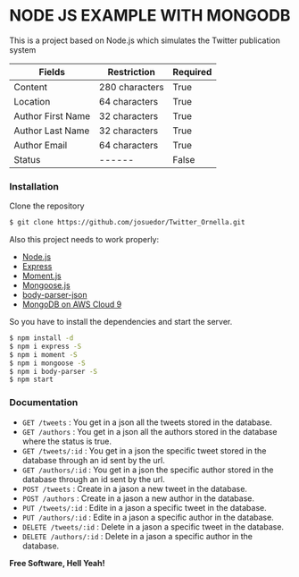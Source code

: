 # NODE JS EXAMPLE WITH MONGODB

This is a project based on Node.js which simulates the Twitter publication system

| Fields | Restriction | Required |
| ------ | ------ | ------ |
| Content | 280 characters | True |
| Location | 64 characters | True |
| Author First Name | 32 characters | True |
| Author Last Name | 32 characters | True |
| Author Email| 64 characters | True |
| Status| ------ | False |

### Installation

Clone the repository
```sh
$ git clone https://github.com/josuedor/Twitter_Ornella.git
```
Also this project  needs to work properly:
* [Node.js](https://nodejs.org/)
* [Express](http://expressjs.com/) 
* [Moment.js](https://momentjs.com/) 
* [Mongoose.js](https://mongoosejs.com/) 
* [body-parser-json](https://www.npmjs.com/package/body-parser-json)
* [MongoDB on AWS Cloud 9](https://github.com/nax3t/aws-cloud9-instructions#mongodb-instructions)

So you have to install the dependencies and start the server.

```sh
$ npm install -d
$ npm i express -S  
$ npm i moment -S 
$ npm i mongoose -S 
$ npm i body-parser -S 
$ npm start
```

### Documentation

* `GET /tweets` : You get in a json all the tweets stored in the database.
* `GET /authors` : You get in a json all the authors stored in the database where the status is true.
* `GET /tweets/:id` : You get in a json the specific tweet stored in the database through an id sent by the url.
* `GET /authors/:id` : You get in a json the specific author stored in the database through an id sent by the url.
* `POST /tweets` : Create in a jason a new tweet in the database.
* `POST /authors` : Create in a jason a new author in the database.
* `PUT /tweets/:id` : Edite in a jason a specific tweet in the database.
* `PUT /authors/:id` : Edite in a jason a specific author in the database.
* `DELETE /tweets/:id` : Delete in a jason a specific tweet in the database.
* `DELETE /authors/:id` : Delete in a jason a specific author in the database.

**Free Software, Hell Yeah!**

